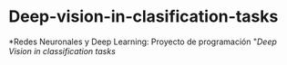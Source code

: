 # Deep-vision-in-clasification-tasks
*Redes Neuronales y Deep Learning: Proyecto de programación "*Deep Vision in classification tasks*
